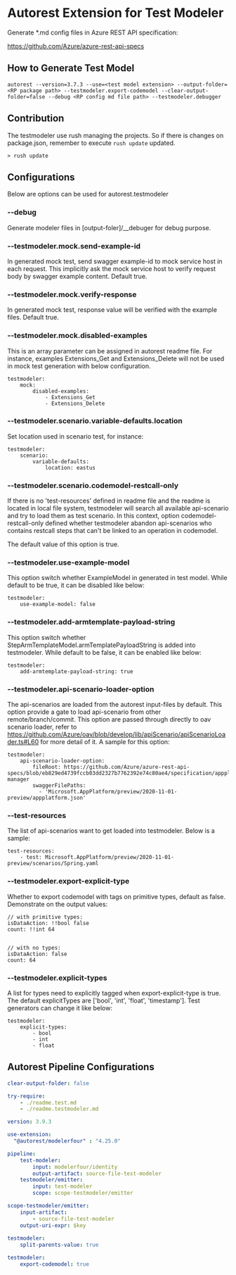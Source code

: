 # Autorest Extension for Test Modeler

Generate \*.md config files in Azure REST API specification:

https://github.com/Azure/azure-rest-api-specs

## How to Generate Test Model

```
autorest --version=3.7.3 --use=<test model extension> --output-folder=<RP package path> --testmodeler.export-codemodel --clear-output-folder=false --debug <RP config md file path> --testmodeler.debugger
```

## Contribution

The testmodeler use rush managing the projects. So if there is changes on package.json, remember to execute `rush update` updated.
~~~
> rush update
~~~

## Configurations

Below are options can be used for autorest.testmodeler

### --debug

Generate modeler files in [output-foler]/\_\_debuger for debug purpose.

### --testmodeler.mock.send-example-id

In generated mock test, send swagger example-id to mock service host in each request. This implicitly ask the mock service host to verify request body by swagger example content. Default true.

### --testmodeler.mock.verify-response

In generated mock test, response value will be verified with the example files. Default true.

### --testmodeler.mock.disabled-examples

This is an array parameter can be assigned in autorest readme file.
For instance, examples Extensions_Get and Extensions_Delete will not be used in mock test generation with below configuration.

```
testmodeler:
    mock:
        disabled-examples:
            - Extensions_Get
            - Extensions_Delete
```

### --testmodeler.scenario.variable-defaults.location

Set location used in scenario test, for instance:

```
testmodeler:
    scenario:
        variable-defaults:
            location: eastus
```

### --testmodeler.scenario.codemodel-restcall-only

If there is no 'test-resources' defined in readme file and the readme is located in local file system, testmodeler will search all available api-scenario and try to load them as test scenario.
In this context, option codemodel-restcall-only defined whether testmodeler abandon api-scenarios who contains restcall steps that can't be linked to an operation in codemodel.

The default value of this option is true.

### --testmodeler.use-example-model

This option switch whether ExampleModel in generated in test model. While default to be true, it can be disabled like below:
```
testmodeler:
    use-example-model: false
```

### --testmodeler.add-armtemplate-payload-string

This option switch whether StepArmTemplateModel.armTemplatePayloadString is added into testmodeler. While default to be false, it can be enabled like below:
```
testmodeler:
    add-armtemplate-payload-string: true
```

### --testmodeler.api-scenario-loader-option

The api-scenarios are loaded from the autorest input-files by default. This option provide a gate to load api-scenario from other remote/branch/commit.
This option are passed through directly to oav scenario loader, refer to https://github.com/Azure/oav/blob/develop/lib/apiScenario/apiScenarioLoader.ts#L60 for more detail of it. A sample for this option:
```
testmodeler:
    api-scenario-loader-option:
        fileRoot: https://github.com/Azure/azure-rest-api-specs/blob/eb829ed4739fccb03dd2327b7762392e74c80ae4/specification/appplatform/resource-manager
        swaggerFilePaths:
          - 'Microsoft.AppPlatform/preview/2020-11-01-preview/appplatform.json'
```

### --test-resources

The list of api-scenarios want to get loaded into testmodeler. Below is a sample:
```
test-resources:
    - test: Microsoft.AppPlatform/preview/2020-11-01-preview/scenarios/Spring.yaml
```

### --testmodeler.export-explicit-type

Whether to export codemodel with tags on primitive types, default as false. Demonstrate on the output values:
```
// with primitive types:
isDataAction: !!bool false
count: !!int 64


// with no types:
isDataAction: false
count: 64
```

### --testmodeler.explicit-types

A list for types need to explicitly tagged when export-explicit-type is true. The default explicitTypes are ['bool', 'int', 'float', 'timestamp']. Test generators can change it like below:

```
testmodeler:
    explicit-types:
        - bool
        - int
        - float
```

## Autorest Pipeline Configurations

```yaml
clear-output-folder: false

try-require:
    - ./readme.test.md
    - ./readme.testmodeler.md

version: 3.9.3

use-extension:
  "@autorest/modelerfour" : "4.25.0"

pipeline:
    test-modeler:
        input: modelerfour/identity
        output-artifact: source-file-test-modeler
    testmodeler/emitter:
        input: test-modeler
        scope: scope-testmodeler/emitter

scope-testmodeler/emitter:
    input-artifact:
        - source-file-test-modeler
    output-uri-expr: $key
    
testmodeler:
    split-parents-value: true
```

```yaml $(debug)
testmodeler:
    export-codemodel: true
```
